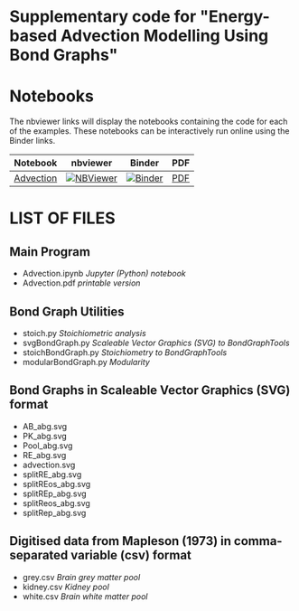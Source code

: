 # Supplementary code for "Energy-based Advection Modelling Using Bond Graphs"


# Notebooks

The nbviewer links will display the notebooks containing the code for each of the examples. These notebooks can be interactively run online using the Binder links.

Notebook | nbviewer | Binder | PDF
--- | --- | --- | ---
[Advection](https://github.com/gawthrop/Advection22/blob/main/Advection.ipynb)|[![NBViewer](https://github.com/jupyter/design/blob/master/logos/Badges/nbviewer_badge.svg)](https://nbviewer.jupyter.org/github/gawthrop/Advection22/blob/main/Advection.ipynb)|[![Binder](https://mybinder.org/badge_logo.svg)](https://mybinder.org/v2/gh/gawthrop/Advection22/main?filepath=Advection.ipynb)| [PDF](https://github.com/gawthrop/Advection22/blob/main/Advection.pdf)

# LIST OF FILES

## Main Program

- Advection.ipynb *Jupyter (Python) notebook*
- Advection.pdf  *printable version*
  
## Bond Graph Utilities

- stoich.py *Stoichiometric analysis*
- svgBondGraph.py *Scaleable Vector Graphics (SVG) to BondGraphTools*
- stoichBondGraph.py *Stoichiometry to BondGraphTools*
- modularBondGraph.py *Modularity*

## Bond Graphs in Scaleable Vector Graphics (SVG) format

- AB_abg.svg
- PK_abg.svg
- Pool_abg.svg
- RE_abg.svg
- advection.svg
- splitRE_abg.svg
- splitREos_abg.svg
- splitREp_abg.svg
- splitReos_abg.svg
- splitRep_abg.svg

## Digitised data from Mapleson (1973) in comma-separated variable (csv) format

- grey.csv *Brain grey matter pool*
- kidney.csv *Kidney pool*
- white.csv *Brain white matter pool*
